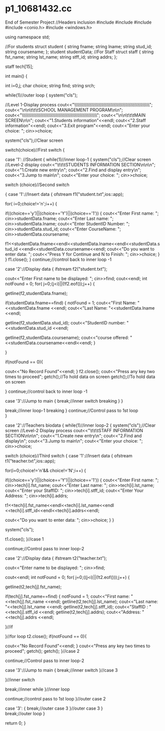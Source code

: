 # p1_10681432.cc
End of Semester Project
//Headers inclusion
#include <iostream>
#include <fstream>
#include <string>
#include <conio.h>
#include <windows.h>

using namespace std;


//For students
struct student
{
 string fname;
 string lname;
 string stud_id;
 string coursename;
};
 student studentData;
//For Staff
struct staff
{
 string fst_name; 
 string lst_name;
string stff_id;
 string addrs;
 };
 
 
staff tech[15];




int  main()
{

int i=0,j;
char choice;
string find;
string srch;

while(1)//outer loop
{ 
 system("cls");

//Level 1-Display process 
 cout<<"\\\\\\\\\\\\\\\\\\\\\\\\\\\\\\\\\\\\\\\\\\\\\\\\\\\\\\\\\\\\\\\\\\\\\\\\\\\\\\\\\\\\\\\\\\\\\\\\\\\\\\\\\\\\\\\\";
 cout<<"\n\n\t\t\tSCHOOL MANAGEMENT PROGRAM\n\n";
 cout<<"\\\\\\\\\\\\\\\\\\\\\\\\\\\\\\\\\\\\\\\\\\\\\\\\\\\\\\\\\\\\\\\\\\\\\\\\\\\\\\\\\\\\\\\\\\\\\\\\\\\\\\\\\\\\\\\\";
 cout<<"\n\n\t\t\tMAIN SCREEN\n\n";
 cout<<"1.Students information"<<endl;
 cout<<"2.Staff information"<<endl;
 cout<<"3.Exit program"<<endl;
 cout<<"Enter your choice: ";
 cin>>choice;

system("cls");//Clear screen


switch(choice)//First switch
{
 
case '1': //Student
 { 
while(1)//inner loop-1
{ 
system("cls");//Clear screen
//Level-2 display
cout<<"\t\t\tSTUDENTS INFORMATION SECTION\n\n\n";
cout<<"1.Create new entry\n";
cout<<"2.Find and display entry\n";
cout<<"3.Jump to main\n";
cout<<"Enter your choice: ";
cin>>choice;

switch (choice)//Second switch

{
case '1'://Insert data
{  ofstream f1("student.txt",ios::app);

for( i=0;choice!='n';i++)
{

if((choice=='y')||(choice=='Y')||(choice=='1'))
{
 cout<<"Enter First name: ";
 cin>>studentData.fname;
 cout<<"Enter Last name: ";
 cin>>studentData.lname;
 cout<<"Enter StudentID Number: ";
 cin>>studentData.stud_id;
 cout<<"Enter CourseName: ";
 cin>>studentData.coursename;
 
 f1<<studentData.fname<<endl<<studentData.lname<<endl<<studentData.stud_id <<endl<<studentData.coursename<<endl;
 cout<<"Do you want to enter data: ";
 cout<<"Press Y for Continue and N to Finish:  ";
 cin>>choice;
}
} 
f1.close();
}
continue;//control back to inner loop -1

case '2'://Display data
{  ifstream f2("student.txt"); 

cout<<"Enter First name to be displayed: ";
cin>>find;
cout<<endl;
int notFound = 0;
for( j=0;(j<i)||(!f2.eof());j++)
{ 

getline(f2,studentData.fname);

if(studentData.fname==find)
{
 notFound = 1;
 cout<<"First Name: "<<studentData.fname <<endl;
 cout<<"Last Name: "<<studentData.lname <<endl;

 getline(f2,studentData.stud_id);
 cout<<"StudentID number: "<<studentData.stud_id <<endl;

 getline(f2,studentData.coursename);
 cout<<"course offered: "<<studentData.coursename<<endl<<endl;
}

}

if(notFound == 0){

cout<<"No Record Found"<<endl;
}
f2.close();
cout<<"Press any key two times to proceed";
getch();//To hold data on screen
getch();//To hold data on screen

}
continue;//control back to inner loop -1

case '3'://Jump to main
{
break;//inner switch breaking
}
}

break;//inner loop-1 breaking
}
continue;//Control pass to 1st loop    
}

case '2'://Teachers biodata
{ 
while(1)//inner loop-2
{ 
system("cls");//Clear screen
//Level-2 Display process
cout<<"\t\t\tSTAFF INFORMATION  SECTION\n\n\n";
cout<<"1.Create new entry\n";
cout<<"2.Find and display\n";
cout<<"3.Jump to main\n";
cout<<"Enter your choice: ";
cin>>choice;

switch (choice)//Third switch
{
case '1'://Insert data
{ 
ofstream t1("teacher.txt",ios::app);

for(i=0;choice!='n'&& choice!='N';i++)
{
 
 if((choice=='y')||(choice=='Y')||(choice=='1'))
 {
  cout<<"Enter First name: ";
  cin>>tech[i].fst_name;
  cout<<"Enter Last name: ";
  cin>>tech[i].lst_name;
  cout<<"Enter your StaffID: ";
  cin>>tech[i].stff_id;
  cout<<"Enter Your Address: ";
  cin>>tech[i].addrs;
 
  t1<<tech[i].fst_name<<endl<<tech[i].lst_name<<endl 
   <<tech[i].stff_id<<endl<<tech[i].addrs<<endl;
   
  cout<<"Do you want to enter data: ";
  cin>>choice;
 }
}

system("cls");



t1.close();
}//case 1

continue;//Control pass to inner loop-2

case '2'://Display data
{ 
ifstream t2("teacher.txt"); 

cout<<"Enter name to be displayed: ";
cin>>find;

cout<<endl;
int notFound = 0;
for( j=0;((j<i)||(!t2.eof()));j++)
{ 
 
 getline(t2,tech[j].fst_name);
 
 if(tech[j].fst_name==find)
 {
  notFound = 1;
  cout<<"First name: "<<tech[j].fst_name <<endl;
  getline(t2,tech[j].lst_name);
  cout<<"Last name: "<<tech[j].lst_name <<endl;
  getline(t2,tech[j].stff_id);
  cout<<"StaffID : "<<tech[j].stff_id <<endl;
  getline(t2,tech[j].addrs);
  cout<<"Address: "<<tech[j].addrs <<endl;

  
 }//if
 
}//for loop
t2.close();
if(notFound == 0){

 cout<<"No Record Found"<<endl;
}
cout<<"Press any key two times to proceed";
getch();
getch();
}//case 2

continue;//Control pass to inner loop-2

case '3'://Jump to main 
{
break;//inner switch
}//case 3

}//inner switch

break;//inner while
}//inner loop

continue;//control pass to 1st loop
}//outer case 2


case '3':
{
break;//outer case 3
}//outer case 3
}   
break;//outer loop
}

return 0;
}
																																																																																																																																																																																																																																																																																																																																																																																																																																																																																						
